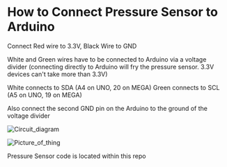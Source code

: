 # How to Connect Pressure Sensor to Arduino

Connect Red wire to 3.3V, Black Wire to GND

White and Green wires have to be connected to Arduino via a voltage divider (connecting directly to Arduino will 
fry the pressure sensor. 3.3V devices can't take more than 3.3V)

White connects to SDA (A4 on UNO, 20 on MEGA)
Green connects to SCL (A5 on UNO, 19 on MEGA) 

Also connect the second GND pin on the Arduino to the ground of the voltage divider 

![Circuit_diagram](images/---)

![Picture_of_thing](images/---)

Pressure Sensor code is located within this repo